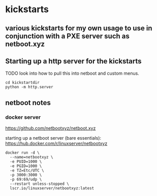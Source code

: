 # kickstarts

## various kickstarts for my own usage to use in conjunction with a PXE server such as netboot.xyz


## Starting up a http server for the kickstarts

TODO look into how to pull this into netboot and custom menus.

```
cd kickstartdir
python -m http.server
```

## netboot notes

### docker server

https://github.com/netbootxyz/netboot.xyz

starting up a netboot server (bare essentials):
https://hub.docker.com/r/linuxserver/netbootxyz

```
docker run -d \
  --name=netbootxyz \
  -e PUID=1000 \
  -e PGID=1000 \
  -e TZ=Etc/UTC \
  -p 3000:3000 \
  -p 69:69/udp \
  --restart unless-stopped \
  lscr.io/linuxserver/netbootxyz:latest
```